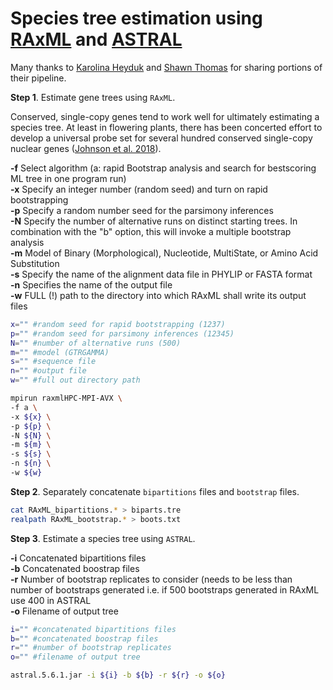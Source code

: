 # Species tree estimation using [RAxML](https://cme.h-its.org/exelixis/web/software/raxml/index.html) and [ASTRAL](https://github.com/smirarab/ASTRAL)

Many thanks to [Karolina Heyduk](https://karohey.wixsite.com/home) and [Shawn Thomas](https://jlmlab.wixsite.com/jlmlab/shawn-thomas) for sharing portions of their pipeline.

__Step 1__. Estimate gene trees using `RAxML`.

Conserved, single-copy genes tend to work well for ultimately estimating a species tree. At least in flowering plants, there has been concerted effort to develop a universal probe set for several hundred conserved single-copy nuclear genes ([Johnson et al. 2018](https://www.ncbi.nlm.nih.gov/pubmed/30535394)).

__-f__ Select algorithm (a: rapid Bootstrap analysis and search for bestscoring ML tree in one program run)  
__-x__ Specify an integer number (random seed) and turn on rapid bootstrapping  
__-p__ Specify a random number seed for the parsimony inferences  
__-N__ Specify the number of alternative runs on distinct starting trees. In combination with the "b" option, this will invoke a multiple bootstrap analysis  
__-m__ Model of Binary (Morphological), Nucleotide, MultiState, or Amino Acid Substitution  
__-s__ Specify the name of the alignment data file in PHYLIP or FASTA format  
__-n__ Specifies the name of the output file  
__-w__ FULL (!) path to the directory into which RAxML shall write its output files

```bash
x="" #random seed for rapid bootstrapping (1237)
p="" #random seed for parsimony inferences (12345)
N="" #number of alternative runs (500)
m="" #model (GTRGAMMA)
s="" #sequence file
n="" #output file
w="" #full out directory path

mpirun raxmlHPC-MPI-AVX \
-f a \
-x ${x} \
-p ${p} \
-N ${N} \
-m ${m} \
-s ${s} \
-n ${n} \
-w ${w}
```

__Step 2__. Separately concatenate `bipartitions` files and `bootstrap` files.

```bash
cat RAxML_bipartitions.* > biparts.tre
realpath RAxML_bootstrap.* > boots.txt 
```

__Step 3__. Estimate a species tree using `ASTRAL`.

__-i__ Concatenated bipartitions files  
__-b__ Concatenated boostrap files  
__-r__ Number of bootstrap replicates to consider (needs to be less than number of bootstraps generated i.e. if 500 bootstraps generated in RAxML use 400 in ASTRAL  
__-o__ Filename of output tree

```bash
i="" #concatenated bipartitions files
b="" #concatenated boostrap files
r="" #number of bootstrap replicates
o="" #filename of output tree

astral.5.6.1.jar -i ${i} -b ${b} -r ${r} -o ${o}
```
